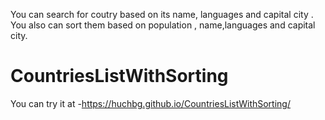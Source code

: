 You can search for coutry based on its name, languages and capital city . You also can sort them based on population , name,languages and capital city. 
# CountriesListWithSorting

You can try it at -https://huchbg.github.io/CountriesListWithSorting/
